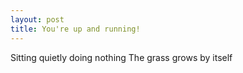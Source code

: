 ```yaml
---
layout: post
title: You're up and running!
---
```


Sitting quietly doing nothing
The grass grows by itself
